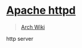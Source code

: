 # [Apache httpd](https://httpd.apache.org/)

> [Arch Wiki](https://wiki.archlinux.org/index.php/Apache_HTTP_Server)

http server
